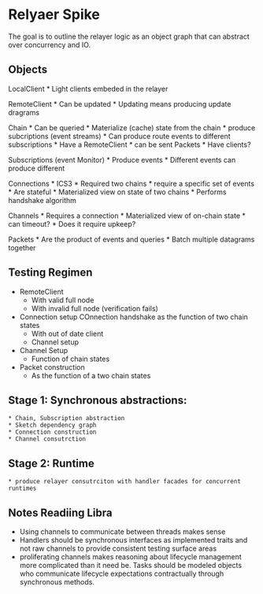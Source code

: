 Relyaer Spike
=============

The goal is to outline the relayer logic as an object graph that can
abstract over concurrency and IO.

## Objects

LocalClient
    * Light clients embeded in the relayer

RemoteClient
    * Can be updated
        * Updating means producing update dragrams

Chain
    * Can be queried
    * Materialize (cache) state from the chain
    * produce subcriptions (event streams)
        * Can produce route events to different subscriptions
    * Have a RemoteClient 
    * can be sent Packets
    * Have clients?

Subscriptions (event Monitor)
    * Produce events
    * Different events can produce different 

Connections
    * ICS3
    * Required two chains
    * require a specific set of events
    * Are stateful
    * Materialized view on state of two chains
    * Performs handshake algorithm

Channels
    * Requires a connection
    * Materialized view of on-chain state
    * can timeout?
        * Does it require upkeep?

Packets
    * Are the product of events and queries
    * Batch multiple datagrams together

## Testing Regimen
* RemoteClient
    * With valid full node
    * With invalid full node (verification fails)
* Connection setup
    COnnection handshake as the function of two chain states
    * With out of date client
    * Channel setup
* Channel Setup
    * Function of chain states
* Packet construction
    * As the function of a two chain states

## Stage 1: Synchronous abstractions:
    * Chain, Subscription abstraction
    * Sketch dependency graph
    * Connection construction
    * Channel consutrction

## Stage 2: Runtime
    * produce relayer consutrciton with handler facades for concurrent runtimes

## Notes Readiing Libra
* Using channels to communicate between threads makes sense 
* Handlers should be synchronous interfaces as implemented traits and not raw channels to
  provide consistent testing surface areas
* proliferating channels makes reasoning about lifecycle management more
  complicated than it need be. Tasks should be modeled objects who
  communicate lifecycle expectations contractually through synchronous
  methods.

